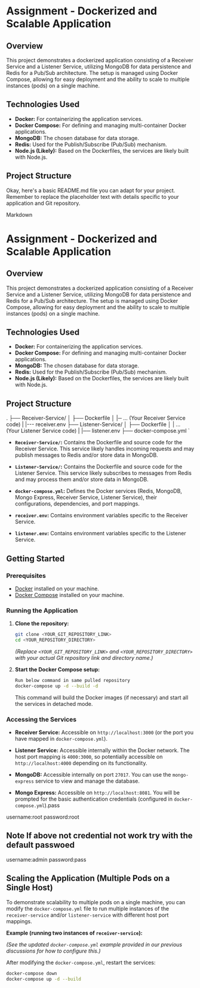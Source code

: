 # Assignment - Dockerized and Scalable Application

## Overview

This project demonstrates a dockerized application consisting of a Receiver Service and a Listener Service, utilizing MongoDB for data persistence and Redis for a Pub/Sub architecture. The setup is managed using Docker Compose, allowing for easy deployment and the ability to scale to multiple instances (pods) on a single machine.

## Technologies Used

* **Docker:** For containerizing the application services.
* **Docker Compose:** For defining and managing multi-container Docker applications.
* **MongoDB:** The chosen database for data storage.
* **Redis:** Used for the Publish/Subscribe (Pub/Sub) mechanism.
* **Node.js (Likely):** Based on the Dockerfiles, the services are likely built with Node.js.

## Project Structure
 
 Okay, here's a basic README.md file you can adapt for your project. Remember to replace the placeholder text with details specific to your application and Git repository.

Markdown

# Assignment - Dockerized and Scalable Application

## Overview

This project demonstrates a dockerized application consisting of a Receiver Service and a Listener Service, utilizing MongoDB for data persistence and Redis for a Pub/Sub architecture. The setup is managed using Docker Compose, allowing for easy deployment and the ability to scale to multiple instances (pods) on a single machine.

## Technologies Used

* **Docker:** For containerizing the application services.
* **Docker Compose:** For defining and managing multi-container Docker applications.
* **MongoDB:** The chosen database for data storage.
* **Redis:** Used for the Publish/Subscribe (Pub/Sub) mechanism.
* **Node.js (Likely):** Based on the Dockerfiles, the services are likely built with Node.js.

## Project Structure

.
├── Receiver-Service/
│   ├── Dockerfile
│   |─ ... (Your Receiver Service code)
|   |---   receiver.env
├── Listener-Service/
│   ├── Dockerfile
│   | ...  (Your Listener Service code)
|   |──    listener.env
├── docker-compose.yml
`




* **`Receiver-Service/`:** Contains the Dockerfile and source code for the Receiver Service. This service likely handles incoming requests and may publish messages to Redis and/or store data in MongoDB.

* **`Listener-Service/`:** Contains the Dockerfile and source code for the Listener Service. This service likely subscribes to messages from Redis and may process them and/or store data in MongoDB.

* **`docker-compose.yml`:** Defines the Docker services (Redis, MongoDB, Mongo Express, Receiver Service, Listener Service), their configurations, dependencies, and port mappings.

* **`receiver.env`:** Contains environment variables specific to the Receiver Service.
* **`listener.env`:** Contains environment variables specific to the Listener Service.


## Getting Started

### Prerequisites

* [Docker](https://www.docker.com/get-started) installed on your machine.
* [Docker Compose](https://docs.docker.com/compose/install/) installed on your machine.

### Running the Application

1.  **Clone the repository:**
    ```bash
    git clone <YOUR_GIT_REPOSITORY_LINK>
    cd <YOUR_REPOSITORY_DIRECTORY>
    ```
    *(Replace `<YOUR_GIT_REPOSITORY_LINK>` and `<YOUR_REPOSITORY_DIRECTORY>` with your actual Git repository link and directory name.)*

2.  **Start the Docker Compose setup:**
    ```bash  
    Run below command in same pulled repository
    docker-compose up -d --build -d
    ```
    This command will build the Docker images (if necessary) and start all the services in detached mode.

### Accessing the Services

* **Receiver Service:** Accessible on `http://localhost:3000` (or the port you have mapped in `docker-compose.yml`).
* **Listener Service:** Accessible internally within the Docker network. The host port mapping is `4000:3000`, so potentially accessible on `http://localhost:4000` depending on its functionality.
* **MongoDB:** Accessible internally on port `27017`. You can use the `mongo-express` service to view and manage the database.

* **Mongo Express:** Accessible on `http://localhost:8081`. You will be prompted for the basic authentication credentials (configured in `docker-compose.yml`).pass

username:root
password:root

## Note If above not credential not work try with the default passwoed
username:admin
password:pass

## Scaling the Application (Multiple Pods on a Single Host)

To demonstrate scalability to multiple pods on a single machine, you can modify the `docker-compose.yml` file to run multiple instances of the `receiver-service` and/or `listener-service` with different host port mappings.

**Example (running two instances of `receiver-service`):**

*(See the updated `docker-compose.yml` example provided in our previous discussions for how to configure this.)*

After modifying the `docker-compose.yml`, restart the services:

```bash
docker-compose down
docker-compose up -d --build